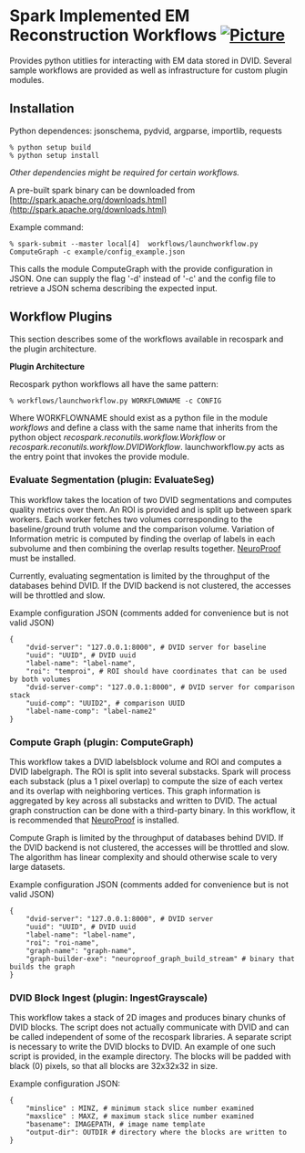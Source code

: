 # Spark Implemented EM Reconstruction Workflows  [![Picture](https://raw.github.com/janelia-flyem/janelia-flyem.github.com/master/images/HHMI_Janelia_Color_Alternate_180x40.png)](http://www.janelia.org)

Provides python utitlies for interacting with EM data stored in DVID.
Several sample workflows are provided as well as infrastructure for custom
plugin modules.

## Installation

Python dependences: jsonschema, pydvid, argparse, importlib, requests

    % python setup build
    % python setup install

*Other dependencies might be required for certain workflows.*

A pre-built spark binary can be downloaded from [http://spark.apache.org/downloads.html](http://spark.apache.org/downloads.html)

Example command:

    % spark-submit --master local[4]  workflows/launchworkflow.py ComputeGraph -c example/config_example.json

This calls the module ComputeGraph with the provide configuration in JSON.  One can supply the flag '-d' instead of '-c' and the config file to retrieve a JSON schema describing the expected input. 


## Workflow Plugins

This section describes some of the workflows available in recospark and the plugin architecture.

**Plugin Architecture**

Recospark python workflows all have the same pattern:

    % workflows/launchworkflow.py WORKFLOWNAME -c CONFIG

Where WORKFLOWNAME should exist as a python file in the module *workflows* and define a class with the same name that inherits from
the python object *recospark.reconutils.workflow.Workflow* or *recospark.reconutils.workflow.DVIDWorkflow*.  launchworkflow.py acts as the entry point that invokes the provide module.

### Evaluate Segmentation (plugin: EvaluateSeg)

This workflow takes the location of two DVID segmentations and computes quality metrics over them.
An ROI is provided and is split up between spark workers.  Each worker fetches two volumes corresponding to the baseline/ground truth volume and
the comparison volume.  Variation of Information metric is computed by finding the overlap of labels
in each subvolume and then combining the overlap results together.
[NeuroProof](https://github.com/janelia-flyem/NeuroProof) must be installed.

Currently, evaluating segmentation is limited by the throughput of the databases behind DVID.  If the DVID backend is not clustered,
the accesses will be throttled and slow.

Example configuration JSON (comments added for convenience but is not valid JSON)

    {
        "dvid-server": "127.0.0.1:8000", # DVID server for baseline
        "uuid": "UUID", # DVID uuid
        "label-name": "label-name",
        "roi": "temproi", # ROI should have coordinates that can be used by both volumes
        "dvid-server-comp": "127.0.0.1:8000", # DVID server for comparison stack
        "uuid-comp": "UUID2", # comparison UUID
        "label-name-comp": "label-name2"
    }


### Compute Graph (plugin: ComputeGraph)

This workflow takes a DVID labelsblock volume and ROI and computes a DVID labelgraph.
The ROI is split into several substacks.  Spark will process each substack (plus a 1 pixel overlap)
to compute the size of each vertex and its overlap with neighboring vertices.  This graph information
is aggregated by key across all substacks and written to DVID.  The actual graph construction can be
done with a third-party binary.  In this workflow, it is recommended that [NeuroProof](https://github.com/janelia-flyem/NeuroProof) is installed.

Compute Graph is limited by the throughput of databases behind DVID.  If the DVID backend is not clustered, the accesses
will be throttled and slow.  The algorithm has linear complexity and should otherwise scale to very large datasets.

Example configuration JSON (comments added for convenience but is not valid JSON)

    {
        "dvid-server": "127.0.0.1:8000", # DVID server
        "uuid": "UUID", # DVID uuid
        "label-name": "label-name",
        "roi": "roi-name",
        "graph-name": "graph-name",
        "graph-builder-exe": "neuroproof_graph_build_stream" # binary that builds the graph
    }

### DVID Block Ingest (plugin: IngestGrayscale)

This workflow takes a stack of 2D images and produces binary chunks of DVID blocks.  The script does not
actually communicate with DVID and can be called independent of some of the recospark libraries.
A separate script is necessary to write the DVID blocks to DVID.  An example of one such script is provided,
in the example directory.  The blocks will be padded with black (0) pixels, so that all blocks are 32x32x32
in size.

Example configuration JSON:

    {
        "minslice" : MINZ, # minimum stack slice number examined
        "maxslice" : MAXZ, # maximum stack slice number examined
        "basename": IMAGEPATH, # image name template
        "output-dir": OUTDIR # directory where the blocks are written to
    }
